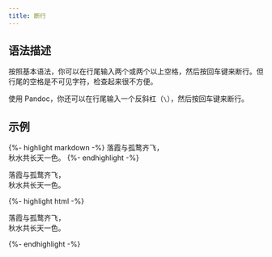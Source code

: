 ```yaml
---
title: 断行
---
```


## 语法描述

按照基本语法，你可以在行尾输入两个或两个以上空格，然后按回车键来断行。但行尾的空格是不可见字符，检查起来很不方便。

使用 Pandoc，你还可以在行尾输入一个反斜杠（`\`），然后按回车键来断行。

## 示例

{%- highlight markdown -%}
落霞与孤鹜齐飞，\
秋水共长天一色。
{%- endhighlight -%}

<div class="exmp">
  <div class="exmp-container">
    <p>落霞与孤鹜齐飞，<br> 秋水共长天一色。</p>
  </div>
</div>

{%- highlight html -%}
<p>落霞与孤鹜齐飞，<br> 秋水共长天一色。</p>
{%- endhighlight -%}